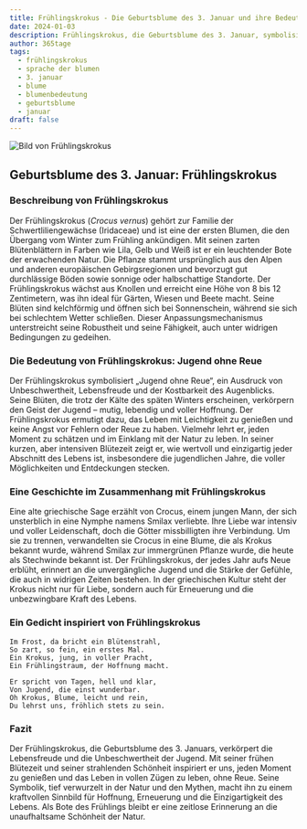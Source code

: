 ```yaml
---
title: Frühlingskrokus - Die Geburtsblume des 3. Januar und ihre Bedeutung
date: 2024-01-03
description: Frühlingskrokus, die Geburtsblume des 3. Januar, symbolisiert Jugend ohne Reue. Erfahre mehr über ihre Geschichte, Bedeutung und Symbolik in der Sprache der Blumen.
author: 365tage
tags:
  - frühlingskrokus
  - sprache der blumen
  - 3. januar
  - blume
  - blumenbedeutung
  - geburtsblume
  - januar
draft: false
---
```


![Bild von Frühlingskrokus](https://cdn.pixabay.com/photo/2014/02/10/08/17/flowers-263278_640.jpg#center)

## Geburtsblume des 3. Januar: Frühlingskrokus

### Beschreibung von Frühlingskrokus

Der Frühlingskrokus (_Crocus vernus_) gehört zur Familie der Schwertliliengewächse (Iridaceae) und ist eine der ersten Blumen, die den Übergang vom Winter zum Frühling ankündigen. Mit seinen zarten Blütenblättern in Farben wie Lila, Gelb und Weiß ist er ein leuchtender Bote der erwachenden Natur. Die Pflanze stammt ursprünglich aus den Alpen und anderen europäischen Gebirgsregionen und bevorzugt gut durchlässige Böden sowie sonnige oder halbschattige Standorte. Der Frühlingskrokus wächst aus Knollen und erreicht eine Höhe von 8 bis 12 Zentimetern, was ihn ideal für Gärten, Wiesen und Beete macht. Seine Blüten sind kelchförmig und öffnen sich bei Sonnenschein, während sie sich bei schlechtem Wetter schließen. Dieser Anpassungsmechanismus unterstreicht seine Robustheit und seine Fähigkeit, auch unter widrigen Bedingungen zu gedeihen.

### Die Bedeutung von Frühlingskrokus: Jugend ohne Reue

Der Frühlingskrokus symbolisiert „Jugend ohne Reue“, ein Ausdruck von Unbeschwertheit, Lebensfreude und der Kostbarkeit des Augenblicks. Seine Blüten, die trotz der Kälte des späten Winters erscheinen, verkörpern den Geist der Jugend – mutig, lebendig und voller Hoffnung. Der Frühlingskrokus ermutigt dazu, das Leben mit Leichtigkeit zu genießen und keine Angst vor Fehlern oder Reue zu haben. Vielmehr lehrt er, jeden Moment zu schätzen und im Einklang mit der Natur zu leben. In seiner kurzen, aber intensiven Blütezeit zeigt er, wie wertvoll und einzigartig jeder Abschnitt des Lebens ist, insbesondere die jugendlichen Jahre, die voller Möglichkeiten und Entdeckungen stecken.

### Eine Geschichte im Zusammenhang mit Frühlingskrokus

Eine alte griechische Sage erzählt von Crocus, einem jungen Mann, der sich unsterblich in eine Nymphe namens Smilax verliebte. Ihre Liebe war intensiv und voller Leidenschaft, doch die Götter missbilligten ihre Verbindung. Um sie zu trennen, verwandelten sie Crocus in eine Blume, die als Krokus bekannt wurde, während Smilax zur immergrünen Pflanze wurde, die heute als Stechwinde bekannt ist. Der Frühlingskrokus, der jedes Jahr aufs Neue erblüht, erinnert an die unvergängliche Jugend und die Stärke der Gefühle, die auch in widrigen Zeiten bestehen. In der griechischen Kultur steht der Krokus nicht nur für Liebe, sondern auch für Erneuerung und die unbezwingbare Kraft des Lebens.

### Ein Gedicht inspiriert von Frühlingskrokus

```
Im Frost, da bricht ein Blütenstrahl,  
So zart, so fein, ein erstes Mal.  
Ein Krokus, jung, in voller Pracht,  
Ein Frühlingstraum, der Hoffnung macht.  

Er spricht von Tagen, hell und klar,  
Von Jugend, die einst wunderbar.  
Oh Krokus, Blume, leicht und rein,  
Du lehrst uns, fröhlich stets zu sein.  
```

### Fazit

Der Frühlingskrokus, die Geburtsblume des 3. Januars, verkörpert die Lebensfreude und die Unbeschwertheit der Jugend. Mit seiner frühen Blütezeit und seiner strahlenden Schönheit inspiriert er uns, jeden Moment zu genießen und das Leben in vollen Zügen zu leben, ohne Reue. Seine Symbolik, tief verwurzelt in der Natur und den Mythen, macht ihn zu einem kraftvollen Sinnbild für Hoffnung, Erneuerung und die Einzigartigkeit des Lebens. Als Bote des Frühlings bleibt er eine zeitlose Erinnerung an die unaufhaltsame Schönheit der Natur.